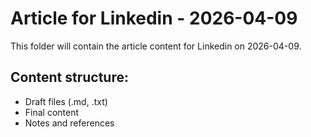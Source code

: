 # Article for Linkedin - 2026-04-09

This folder will contain the article content for Linkedin on 2026-04-09.

## Content structure:
- Draft files (.md, .txt)
- Final content
- Notes and references
